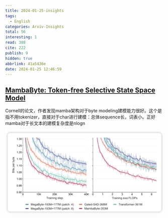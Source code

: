 ```yaml
---
title: 2024-01-25-insights
tags:
  - English
categories: Arxiv-Insights
total: 56
interesting: 1
read: 388
cite: 222
publish: 9
hidden: true
abbrlink: 41a5436e
date: 2024-01-25 12:46:59
---
```




## [MambaByte: Token-free Selective State Space Model](https://arxiv.org/pdf/2401.13660.pdf)

Cornell的论文，作者发现mamba架构对于byte modeling建模能力很好。这个是指不用tokenizer，直接对于char进行建模：总体sequence长，词表小。正好mamba对于长文本的建模复杂度是nlogn

<img src="../../files/images/arxiv-insights/2024-01-22-01-26/mamba-byte.png">
